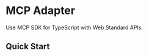 # MCP Adapter

Use MCP SDK for TypeScript with Web Standard APIs.

## Quick Start

```typescript
```
